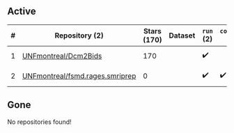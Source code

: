 ## Active
| # | Repository (2) | Stars (170) | Dataset | `run` (2) | `containers-run` (1) | Last Modified |
| --- | --- | --- | --- | --- | --- | --- |
| 1 | [UNFmontreal/Dcm2Bids](https://github.com/UNFmontreal/Dcm2Bids) | 170 |  | :heavy_check_mark: |  | 2025-01-10 16:47:54+00:00 |
| 2 | [UNFmontreal/fsmd.rages.smriprep](https://github.com/UNFmontreal/fsmd.rages.smriprep) | 0 |  | :heavy_check_mark: | :heavy_check_mark: | 2024-11-29 18:44:26+00:00 |

## Gone
No repositories found!
